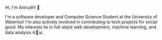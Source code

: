 Hi, I'm Anirudh! 👋

I'm a software developer and Computer Science Student at the University of Waterloo! I'm also actively involved in contributing to tech projects for social good. My interests lie in full-stack web development, machine learning, and data analysis 🌐🤖📊.

<!--
**AnirudhGoel2004/AnirudhGoel2004** is a ✨ _special_ ✨ repository because its `README.md` (this file) appears on your GitHub profile.

Here are some ideas to get you started:

- 🔭 I’m currently working on ...
- 🌱 I’m currently learning ...
- 👯 I’m looking to collaborate on ...
- 🤔 I’m looking for help with ...
- 💬 Ask me about ...
- 📫 How to reach me: ...
- 😄 Pronouns: ...
- ⚡ Fun fact: ...
-->
